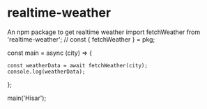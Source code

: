 # realtime-weather
An npm package to get realtime weather
import fetchWeather from 'realtime-weather';
// const { fetchWeather } = pkg;

const main = async (city) => {
 
    const weatherData = await fetchWeather(city);
    console.log(weatherData);
};

main('Hisar');

